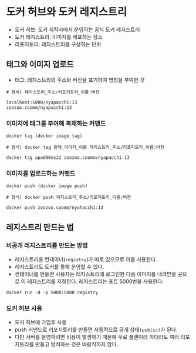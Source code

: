 # 도커 허브와 도커 레지스트리
- 도커 허브: 도커 제작사에서 운영하는 공식 도커 레지스트리
- 도커 레지스트리: 이미지를 배포하는 장소
- 리포지토리: 레지스트리를 구성하는 단위

## 태그와 이미지 업로드
- 태그: 레지스트리의 주소와 버전을 표기하여 명칭을 부여한 것
```docker
# 형식) 레지스트리_주소/리포지토리_이름:버전

localhost:5000/nyapacchi:13
zoozoo.coomm/nyapacchi:13
```

### 이미지에 태그를 부여해 복제하는 커맨드
`docker tag (docker image tag)`
```docker
# 형식) docker tag 원래_이미지_이름 레지스트리_주소/리포지토리_이름:버전

docker tag apa000ex22 zoozoo.coomm/nyapacchi:13
```

### 이미지를 업로드하는 커맨드
`docker push (docker image push)`

```docker
# 형식) docker push 레지스트리_주소/리포지토리_이름:버전

docker push zoozoo.coomm/nyahacchi:13
```

## 레지스트리 만드는 법
### 비공개 레지스트리를 만드는 방법
- 레지스트리용 컨테이너(`registry`)가 따로 있으므로 이를 사용한다.
- 레지스트리도 도커를 통해 운영할 수 있다.
- 컨테이너를 만들면 사용자는 레지스트리에 로그인한 다음 이미지를 내려받을 곳으로 이 레지스트리를 지정한다. 레지스트리는 포트 5000번을 사용한다.

```docker
docker run -d -p 5000:5000 registry
```

### 도커 허브 사용
- 도커 허브에 가입후 사용
- push 커맨드로 리포지토리를 만들면 자동적으로 공개 상태`(public)`가 된다.
- 다만 서버를 운영하려면 비용이 발생하기 때문에 무료 플랜이라 하더라도 여러 리포지토리를 만들고 방치하는 것은 바람직하지 않다.
